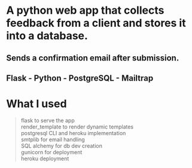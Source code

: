 # A python web app that collects feedback from a client and stores it into a database.  
## Sends a confirmation email after submission.  
## Flask - Python - PostgreSQL - Mailtrap  

# What I used
> flask to serve the app    
> render_template to render dynamic templates    
> postgresql CLI and heroku implementation    
> smtplib for email handling  
> SQL alchemy for db dev creation  
> gunicorn for deployment  
> heroku deployment    
